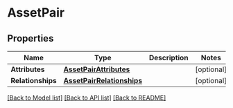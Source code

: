 # AssetPair

## Properties
Name | Type | Description | Notes
------------ | ------------- | ------------- | -------------
**Attributes** | [**AssetPairAttributes**](AssetPairAttributes.md) |  | [optional] 
**Relationships** | [**AssetPairRelationships**](AssetPairRelationships.md) |  | [optional] 

[[Back to Model list]](../README.md#documentation-for-models) [[Back to API list]](../README.md#documentation-for-api-endpoints) [[Back to README]](../README.md)


